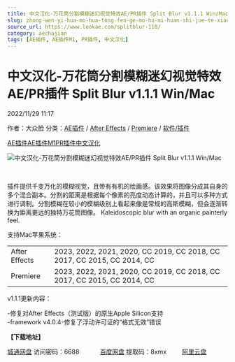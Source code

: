 ```yaml
---
title: 中文汉化-万花筒分割模糊迷幻视觉特效AE/PR插件 Split Blur v1.1.1 Win/Mac
slug: zhong-wen-yi-hua-mo-hua-tong-fen-ge-mo-hu-mi-huan-shi-jue-te-xiao-ae-prcha-jian-split-blur-v1-1-1-win-mac
source_url: https://www.lookae.com/splitblur-110/
category: aechajian
tags: [AE插件, AE插件M1, PR插件, 中文汉化]
---
```

# 中文汉化-万花筒分割模糊迷幻视觉特效AE/PR插件 Split Blur v1.1.1 Win/Mac

2022/11/29 11:17

作者：大众脸
分类：[AE插件](https://www.lookae.com/after-effects/aechajian/) / [After Effects](https://www.lookae.com/after-effects/) / [Premiere](https://www.lookae.com/qitarjcj/premierezy/) / [软件/插件](https://www.lookae.com/qitarjcj/)

[AE插件](https://www.lookae.com/tag/ae%e6%8f%92%e4%bb%b6/)[AE插件M1](https://www.lookae.com/tag/aem1/)[PR插件](https://www.lookae.com/tag/pr%e6%8f%92%e4%bb%b6/)[中文汉化](https://www.lookae.com/tag/%e4%b8%ad%e6%96%87%e6%b1%89%e5%8c%96/)

![中文汉化-万花筒分割模糊迷幻视觉特效AE/PR插件 Split Blur v1.1.1 Win/Mac](https://www.lookae.com/wp-content/uploads/2021/03/Split-Blur.jpg "中文汉化-万花筒分割模糊迷幻视觉特效AE/PR插件 Split Blur v1.1.1 Win/Mac-LookAE.com")

﻿

插件提供千变万化的模糊视觉，且带有有机的绘画感。该效果将图像分成其自身的多个混合副本。分割的距离是根据每个像素的亮度动态计算的，并且可以多种方式进行调制。分割模糊在较小的模糊级别上看起来像是常规的高斯模糊，但会逐渐转换为距离更远的独特万花筒图像。 Kaleidoscopic blur with an organic painterly feel.

支持Mac苹果系统：

|  |  |
| --- | --- |
| After Effects | 2023, 2022, 2021, 2020, CC 2019, CC 2018, CC 2017, CC 2015, CC 2014, CC |
| Premiere | 2023, 2022, 2021, 2020, CC 2019, CC 2018, CC 2017, CC 2015, CC 2014, CC |

v1.1.1更新内容：

-修复对After Effects（测试版）的原生Apple Silicon支持  
-framework v4.0.4-修复了浮动许可证的“格式无效”错误

**【下载地址】**

[城通网盘](https://url70.ctfile.com/d/2827370-4619400-d7038e?p=4431) 访问密码：6688            [百度网盘](https://pan.baidu.com/s/1Nd09xX1sHCGh94cipxzVlw?pwd=8xmx) 提取码：8xmx         [阿里云盘](https://www.aliyundrive.com/s/iwxFjxvZoaW)
